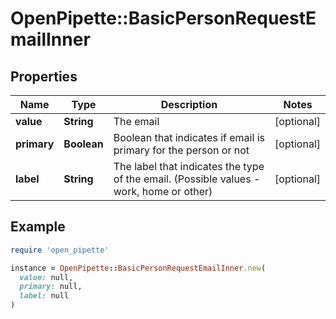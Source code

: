 # OpenPipette::BasicPersonRequestEmailInner

## Properties

| Name | Type | Description | Notes |
| ---- | ---- | ----------- | ----- |
| **value** | **String** | The email | [optional] |
| **primary** | **Boolean** | Boolean that indicates if email is primary for the person or not | [optional] |
| **label** | **String** | The label that indicates the type of the email. (Possible values - work, home or other) | [optional] |

## Example

```ruby
require 'open_pipette'

instance = OpenPipette::BasicPersonRequestEmailInner.new(
  value: null,
  primary: null,
  label: null
)
```

